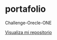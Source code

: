 # portafolio
Challenge-Orecle-ONE


<a href="https://pbarbo.github.io/portafolio/">Visualiza mi repositorio</a>

